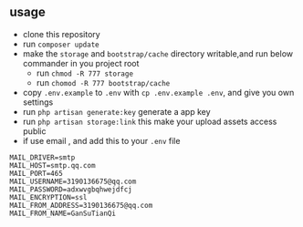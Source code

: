 ## usage

+ clone this repository
+ run `composer update`
+ make the `storage` and `bootstrap/cache` directory writable,and run below commander in you project root 
    * run `chmod -R 777 storage`
    * run `chomod -R 777 bootstrap/cache`
+ copy `.env.example` to `.env` with `cp .env.example .env`, and give you own settings
+ run `php artisan generate:key` generate a app key
+ run `php artisan storage:link` this make your upload assets access public
+ if use email , and add this to your `.env` file
```
MAIL_DRIVER=smtp
MAIL_HOST=smtp.qq.com
MAIL_PORT=465
MAIL_USERNAME=3190136675@qq.com
MAIL_PASSWORD=adxwvgbqhwejdfcj
MAIL_ENCRYPTION=ssl
MAIL_FROM_ADDRESS=3190136675@qq.com
MAIL_FROM_NAME=GanSuTianQi
```